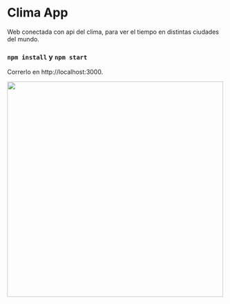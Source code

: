 # Clima App

Web conectada con api del clima, para ver el tiempo en distintas ciudades del mundo.

### `npm install` y `npm start`

Correrlo en http://localhost:3000.

<img src="https://i.ibb.co/JBqqs29/clima.png" width=500 />
